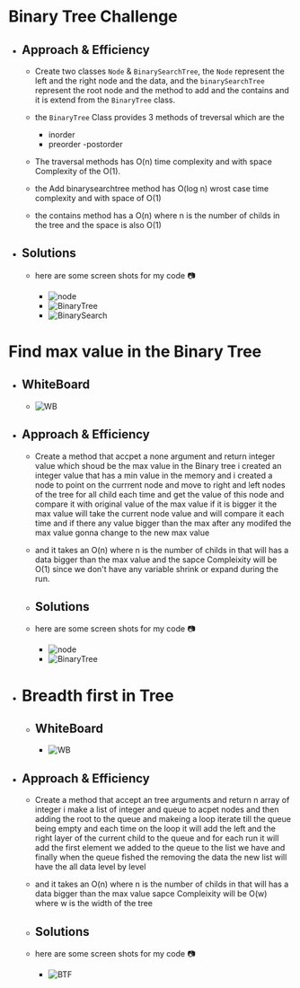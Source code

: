 # Binary Tree Challenge


- ## Approach & Efficiency

    - Create two classes `Node` & `BinarySearchTree`, the `Node` represent the left and the right node and the data,
	and the `binarySearchTree` represent the root node and the method to add and the contains and it is extend from the 
	`BinaryTree` class.

	- the `BinaryTree` Class provides 3 methods of treversal which are the 
    	
		- inorder
		- preorder
		-postorder

	 - The traversal methods has O(n) time complexity and with space Complexity of the O(1).

	 - the Add binarysearchtree method has O(log n) wrost case time complexity 
	 and with space of O(1) 
	 
	 - the contains method has a O(n) where n is the number of childs in the tree
	 and the space is also O(1)




- ## Solutions 

	- here are some screen shots for my code :camera:

		- ![node](./node.png)
		- ![BinaryTree](./binarytree.png)
		- ![BinarySearch](./binarysearch.png)


# Find max value in the Binary Tree

- ## WhiteBoard
    - ![WB](wb.jpg)

- ## Approach & Efficiency

	- Create a method that accpet a none argument and return integer value which shoud be the 
	max value in the Binary tree 
	i created an integer value that has a min value in the memory
	and i created a node to point on the currrent node and move to right and left nodes of the tree for all child
	each time and get the value of this node and compare it with original value of the max value 
	if it is bigger it the max value will take the current node value 
	and will compare it each time and if there any value bigger than the max after any modifed 
	the max value gonna change to the new max value 

	- and it takes an O(n) where n is the number of childs in that will has a data bigger than the max 
	value and the sapce Compleixity will be O(1) since we don't have any variable shrink or expand during the run.

	- ## Solutions 

	- here are some screen shots for my code :camera:

		- ![node](./node.png)
		- ![BinaryTree](./output.png)


- # Breadth first in Tree

	- ## WhiteBoard
        - ![WB](./wb2.jpg)



- ## Approach & Efficiency

	- Create a method that accept an tree arguments and return n array of integer 
	i make a list of integer and queue to acpet nodes and then adding the root to the 
	queue and makeing a loop iterate till the queue being empty 
	and each time on the loop it will add the left and the right layer of the current
	child to the queue and for each run it will add the first element we added to the 
	queue to the list we have
	and finally when the queue fished the removing the data 
	the new list will have the all data level by level 

	- and it takes an O(n) where n is the number of childs in that will has a data bigger than the max 
	value
	sapce Compleixity will be O(w) where w is the width of the tree 

	- ## Solutions 

	- here are some screen shots for my code :camera:

		- ![BTF](./BFcode.png)

